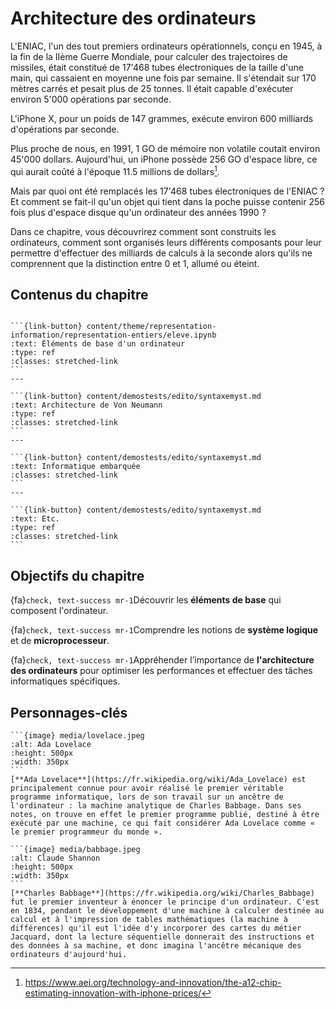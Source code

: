 Architecture des ordinateurs
===========================

L'ENIAC, l'un des tout premiers ordinateurs opérationnels, conçu en 1945, à la fin de la IIème Guerre Mondiale, pour calculer des trajectoires de missiles, était constitué de 17'468 tubes électroniques de la taille d'une main, qui cassaient en moyenne une fois par semaine.  Il s'étendait sur 170 mètres carrés et pesait plus de 25 tonnes. Il était capable d'exécuter environ 5'000 opérations par seconde. 

L'iPhone X, pour un poids de 147 grammes, exécute environ 600 milliards d'opérations par seconde. 

Plus proche de nous, en 1991, 1 GO de mémoire non volatile coutait environ 45'000 dollars. Aujourd'hui, un iPhone possède 256 GO d'espace libre, ce qui aurait coûté à l'époque 11.5 millions de dollars[^1]. 

Mais par quoi ont été remplacés les 17'468 tubes électroniques de l'ENIAC ? Et comment se fait-il qu'un objet qui tient dans la poche puisse contenir 256 fois plus d'espace disque qu'un ordinateur des années 1990 ? 

Dans ce chapitre, vous découvrirez comment sont construits les ordinateurs, comment sont organisés leurs différents composants pour leur permettre d'effectuer des milliards de calculs à la seconde alors qu'ils ne comprennent que la distinction entre 0 et 1, allumé ou éteint.

<!-- ![img](media/microprocessor.gif) -->

## Contenus du chapitre

````{panels}

```{link-button} content/theme/representation-information/representation-entiers/eleve.ipynb
:text: Éléments de base d'un ordinateur
:type: ref
:classes: stretched-link
```
---

```{link-button} content/demostests/edito/syntaxemyst.md
:text: Architecture de Von Neumann
:type: ref
:classes: stretched-link
```
---

```{link-button} content/demostests/edito/syntaxemyst.md
:text: Informatique embarquée
:classes: stretched-link
```
---

```{link-button} content/demostests/edito/syntaxemyst.md
:text: Etc.
:type: ref
:classes: stretched-link
```
````

## Objectifs du chapitre

{fa}`check, text-success mr-1`Découvrir les **éléments de base** qui composent l'ordinateur.

{fa}`check, text-success mr-1`Comprendre les notions de **système logique** et de **microprocesseur**.

{fa}`check, text-success mr-1`Appréhender l’importance de **l'architecture des ordinateurs** pour optimiser les performances et effectuer des tâches informatiques spécifiques.

## Personnages-clés

````{tabbed} Ada Lovelace
```{image} media/lovelace.jpeg
:alt: Ada Lovelace
:height: 500px
:width: 350px
```
[**Ada Lovelace**](https://fr.wikipedia.org/wiki/Ada_Lovelace) est principalement connue pour avoir réalisé le premier véritable programme informatique, lors de son travail sur un ancêtre de l'ordinateur : la machine analytique de Charles Babbage. Dans ses notes, on trouve en effet le premier programme publié, destiné à être exécuté par une machine, ce qui fait considérer Ada Lovelace comme « le premier programmeur du monde ».
````

````{tabbed} Charles Babbage
```{image} media/babbage.jpeg
:alt: Claude Shannon
:height: 500px
:width: 350px
```
[**Charles Babbage**](https://fr.wikipedia.org/wiki/Charles_Babbage) fut le premier inventeur à énoncer le principe d'un ordinateur. C'est en 1834, pendant le développement d'une machine à calculer destinée au calcul et à l'impression de tables mathématiques (la machine à différences) qu'il eut l'idée d'y incorporer des cartes du métier Jacquard, dont la lecture séquentielle donnerait des instructions et des données à sa machine, et donc imagina l'ancêtre mécanique des ordinateurs d'aujourd'hui.  
````

[^1]:https://www.aei.org/technology-and-innovation/the-a12-chip-estimating-innovation-with-iphone-prices/